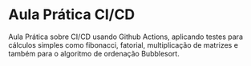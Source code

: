 # Aula Prática CI/CD

Aula Prática sobre CI/CD usando Github Actions, aplicando testes para cálculos simples como fibonacci, fatorial, multiplicação de matrizes e também para o algoritmo de ordenação Bubblesort.
